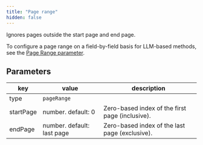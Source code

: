 ```yaml
---
title: "Page range"
hidden: false
---
```


Ignores pages outside the start page and end page.

To configure a page range on a field-by-field basis for LLM-based methods, see the [Page Range parameter](doc:prompt#parameters).

Parameters
----


| key         | value   | description                                                      |
| ----------- | ------ | ------------------------------------------------------------ |
| type      | `pageRange` |                                                   |
| startPage | number. default: 0 | Zero-based index of the first page (inclusive). |
| endPage   | number. default: last page | Zero-based index of the last page (exclusive). |

 

